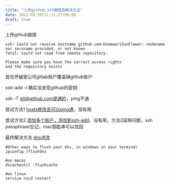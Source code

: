 ```yaml
---
title: "上传github,ssh报错及解决方法"
date: 2022-08-30T11:11:27+08:00
draft: true
---
```



上传github报错
```
ssh: Could not resolve hostname github.com:HimawariSunFlower: nodename nor servname provided, or not known
fatal: Could not read from remote repository.

Please make sure you have the correct access rights
and the repository exists
```

首先怀疑是公司gitlab账户覆盖掉github账户

ssh-add -l 确实没发现github的密钥

ssh -T git@github.com是通的，ping不通

尝试方法1 [hosts修改去可以ping通](https://blog.csdn.net/Thanksgining/article/details/104383480)，没有用


尝试方法2 [添加多个账户，添加到ssh-add](https://lujiahao0708.github.io/p/5c6f02af.html#:~:text=Mac%20%E5%A4%9A%20Git%20%E8%B4%A6%E6%88%B7%E9%85%8D%E7%BD%AE%20%E9%80%9A%E5%B8%B8%E5%85%AC%E5%8F%B8%E4%BB%A3%E7%A0%81%E4%B8%80%E8%88%AC%E6%89%98%E7%AE%A1%E5%9C%A8%E5%85%AC%E5%8F%B8%E8%87%AA%E5%BB%BA%20Gitlab%20%E6%9C%8D%E5%8A%A1%E4%B8%8A%EF%BC%8C%E8%87%AA%E5%B7%B1%E7%9A%84%E4%BB%A3%E7%A0%81%E6%89%98%E7%AE%A1%E5%9C%A8%20GitHub,Coding%20%E8%BF%99%E6%A0%B7%E7%9A%84%E7%BD%91%E7%AB%99%E4%B8%8A%E3%80%82%20Git%20%E8%B4%A6%E6%88%B7%E7%BB%8F%E5%B8%B8%E5%88%87%E6%8D%A2%E9%9D%9E%E5%B8%B8%E4%B8%8D%E6%96%B9%E4%BE%BF%EF%BC%8C%E8%BF%99%E5%B0%B1%E9%9C%80%E8%A6%81%E9%85%8D%E7%BD%AE%E5%A4%9A%E4%B8%AA%20Git%20%E8%B4%A6%E6%88%B7%EF%BC%8C%E4%BB%A5%E5%90%91%E4%B8%8D%E5%90%8C%E7%9A%84%E7%BD%91%E7%AB%99%20push%20%E4%BB%A3%E7%A0%81%E3%80%82)，没有用，方法2延伸问题，ssh passphrase忘记，mac钥匙串可以找回


最终解决方法 [dns冲洗](https://stackoverflow.com/questions/9393409/ssh-could-not-resolve-hostname-github-com-name-or-service-not-known-fatal-th)
```
#Other ways to flush your dns, in windows in your terminal
ipconfig /flushdns

#on macos
dscacheutil -flushcache

#on linux
service nscd restart
```
